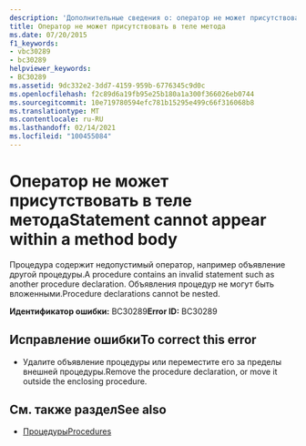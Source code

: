 ```yaml
---
description: 'Дополнительные сведения о: оператор не может присутствовать в теле метода'
title: Оператор не может присутствовать в теле метода
ms.date: 07/20/2015
f1_keywords:
- vbc30289
- bc30289
helpviewer_keywords:
- BC30289
ms.assetid: 9dc332e2-3dd7-4159-959b-6776345c9d0c
ms.openlocfilehash: f2c89d6a19fb95e25b180a1a300f366026eb0744
ms.sourcegitcommit: 10e719780594efc781b15295e499c66f316068b8
ms.translationtype: MT
ms.contentlocale: ru-RU
ms.lasthandoff: 02/14/2021
ms.locfileid: "100455084"
---
```

# <a name="statement-cannot-appear-within-a-method-body"></a><span data-ttu-id="a5239-103">Оператор не может присутствовать в теле метода</span><span class="sxs-lookup"><span data-stu-id="a5239-103">Statement cannot appear within a method body</span></span>

<span data-ttu-id="a5239-104">Процедура содержит недопустимый оператор, например объявление другой процедуры.</span><span class="sxs-lookup"><span data-stu-id="a5239-104">A procedure contains an invalid statement such as another procedure declaration.</span></span> <span data-ttu-id="a5239-105">Объявления процедур не могут быть вложенными.</span><span class="sxs-lookup"><span data-stu-id="a5239-105">Procedure declarations cannot be nested.</span></span>  
  
 <span data-ttu-id="a5239-106">**Идентификатор ошибки:** BC30289</span><span class="sxs-lookup"><span data-stu-id="a5239-106">**Error ID:** BC30289</span></span>  
  
## <a name="to-correct-this-error"></a><span data-ttu-id="a5239-107">Исправление ошибки</span><span class="sxs-lookup"><span data-stu-id="a5239-107">To correct this error</span></span>  
  
- <span data-ttu-id="a5239-108">Удалите объявление процедуры или переместите его за пределы внешней процедуры.</span><span class="sxs-lookup"><span data-stu-id="a5239-108">Remove the procedure declaration, or move it outside the enclosing procedure.</span></span>  
  
## <a name="see-also"></a><span data-ttu-id="a5239-109">См. также раздел</span><span class="sxs-lookup"><span data-stu-id="a5239-109">See also</span></span>

- [<span data-ttu-id="a5239-110">Процедуры</span><span class="sxs-lookup"><span data-stu-id="a5239-110">Procedures</span></span>](../programming-guide/language-features/procedures/index.md)
